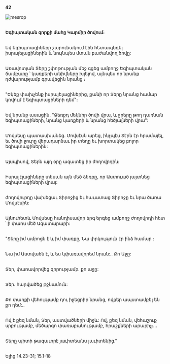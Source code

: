 **42**

![mesrop](https://volamar.ru/audio_video/foto/01/detbible/B96.BMP)

\
**Եգիպտական զորքի մահը Կարմիր ծովում:**

\
Եվ եգիպտացիները շարունակում էին հետապնդել իսրայելացիներին և նույնպես մտան բաժանվող ծովը:

\
Առավոտյան Տերը շփոթության մեջ գցեց ամբողջ Եգիպտական ճամբարը ՝ կառքերի անիվները խլելով, այնպես որ նրանք դժվարությամբ գրավեցին նրանց ։

\
"Եկեք փախչենք իսրայելացիներից, քանի որ Տերը նրանց համար կռվում է եգիպտացիների դեմ":

\
Եվ նրանք ասացին.
"Ձեռքդ մեկնիր ծովի վրա, և ջրերը թող դառնան եգիպտացիների, նրանց կառքերի և նրանց հեծյալների վրա":

\
Մովսեսը պատասխանեց. Մովսէսն արեց, ինչպէս Տէրն էր հրամայել, եւ ծովի ջուրը վերադարձաւ իր տեղը եւ խորտակեց բոլոր եգիպտացիներին:

\
Այսպիսով, Տերն այդ օրը ազատեց իր ժողովրդին:

\
Իսրայէլացիները տեսան այն մեծ ձեռքը, որ Աստուած յայտնեց եգիպտացիների վրայ:

\
ժողովուրդը վախեցաւ Տիրոջից եւ հաւատաց Տիրոջը եւ նրա ծառա Մովսէսին:

\
Այնուհետև Մովսեսը հանդիսավոր երգ երգեց ամբողջ ժողովրդի հետ ՝ ի փառս մեծ Ազատարարի:

\
"Տերը իմ ամրոցն է և իմ փառքը, Նա փրկություն էր ինձ համար ։

\
Նա իմ Աստվածն է, և ես կփառավորեմ նրան:.. Քո Աջը:

\
Տեր, փառավորվեց զորությամբ. քո աջը:

\
Տեր. հարվածեց թշնամուն:

\
Քո փառքի վեհությամբ դու իջեցրիր նրանց, ովքեր ապստամբել են քո դեմ:..

\
Ով է քեզ նման, Տեր, աստվածների միջև: Ով, քեզ նման, վեհաշուք սրբությամբ, մեծարգո փառաբանությամբ, հրաշքների արարիչ:...

\
Տերը պիտի թագաւորէ յաւիտեանս յաւիտենից."

\
Ելից 14.23-31; 15.1-18
